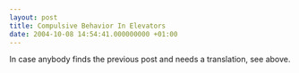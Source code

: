 ```yaml
---
layout: post
title: Compulsive Behavior In Elevators
date: 2004-10-08 14:54:41.000000000 +01:00
---
```

In case anybody finds the previous post and needs a translation, see above.
